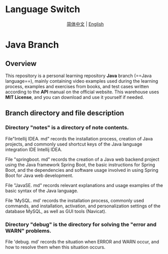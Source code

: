 # Language Switch

<center><a href="https://github.com/TianLongMengXue/learn-ckecklist/blob/java/README.md">简体中文</a> | <a href="https://github.com/TianLongMengXue/learn-ckecklist/blob/java/README.en.md">English</a></center>

# Java Branch

## Overview

This repository is a personal learning repository **Java** branch (==Java language==), mainly containing video examples used during the learning process, examples and exercises from books, and test cases written according to the **API** manual on the official website.
This warehouse uses **MIT License**, and you can download and use it yourself if needed.

## Branch directory and file description

### Directory "notes"  is a directory of note contents.

File"Intellij IDEA. md" records the installation process, creation of Java projects, and commonly used shortcut keys of the Java language integration IDE Intellij IDEA.

File "springboot. md" records the creation of a Java web backend project using the Java framework Spring Boot, the basic instructions for Spring Boot, and the dependencies and software usage involved in using Spring Boot for Java web development.

File "JavaSE. md" records relevant explanations and usage examples of the basic syntax of the Java language.

File 'MySQL. md' records the installation process, commonly used commands, and installation, activation, and personalization settings of the database MySQL, as well as GUI tools (Navicat).

### Directory "debug" is the directory for solving the "error and WARN" problems.

File 'debug. md' records the situation when ERROR and WARN occur, and how to resolve them when this situation occurs.